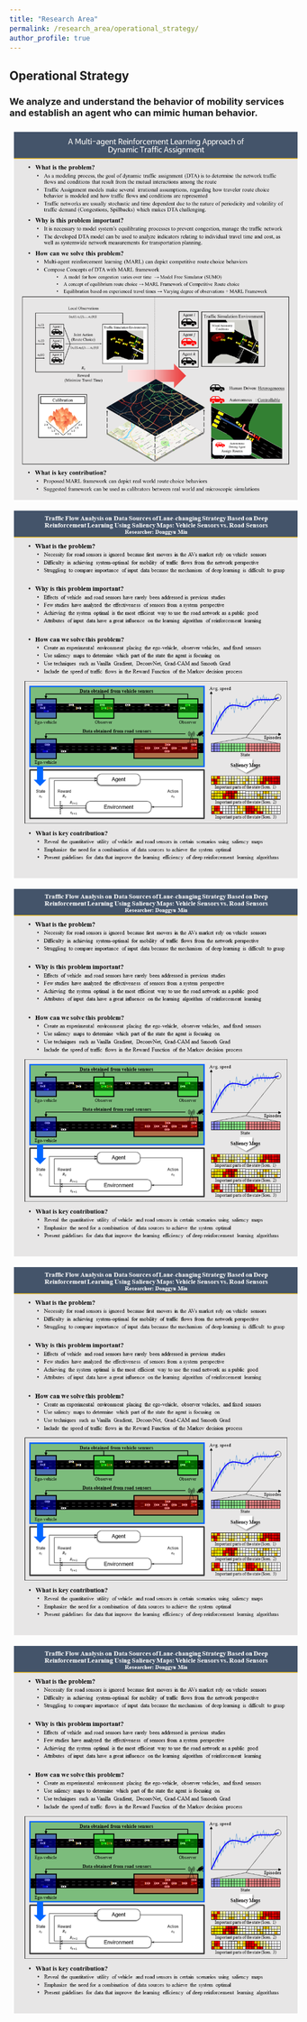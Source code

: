 ```yaml
---
title: "Research Area"
permalink: /research_area/operational_strategy/
author_profile: true
---
```


## Operational Strategy
### We analyze and understand the behavior of mobility services and establish an agent who can mimic human behavior.

<div style="text-align:left"><img src="/assets/images/research/윤현수/슬라이드1.PNG" style="margin: 8px 8px 8px 8px;"/></div>

<div style="text-align:left"><img src="/assets/images/research/민동규/slide1.PNG" style="margin: 8px 8px 8px 8px;"/></div>

<div style="text-align:left"><img src="/assets/images/research/mdg/slide1.PNG" style="margin: 8px 8px 8px 8px;"/></div>

<div style="text-align:left"><img src="/assets/images/research/mdg/slide1.png" style="margin: 8px 8px 8px 8px;"/></div>

<div style="text-align:left"><img src="/assets/images/research/mdg/slide1.Png" style="margin: 8px 8px 8px 8px;"/></div>